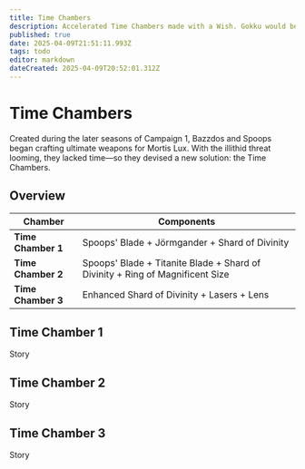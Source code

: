 ```yaml
---
title: Time Chambers
description: Accelerated Time Chambers made with a Wish. Gokku would be proud.
published: true
date: 2025-04-09T21:51:11.993Z
tags: todo
editor: markdown
dateCreated: 2025-04-09T20:52:01.312Z
---
```


# Time Chambers

Created during the later seasons of Campaign 1, Bazzdos and Spoops began crafting ultimate weapons for Mortis Lux. With the illithid threat looming, they lacked time—so they devised a new solution: the Time Chambers.

## Overview

| Chamber | Components |
|--------|------------|
| **Time Chamber 1** | Spoops' Blade + Jörmgander + Shard of Divinity |
| **Time Chamber 2** | Spoops' Blade + Titanite Blade + Shard of Divinity + Ring of Magnificent Size |
| **Time Chamber 3** | Enhanced Shard of Divinity + Lasers + Lens |


## Time Chamber 1
Story

## Time Chamber 2
Story

## Time Chamber 3
Story